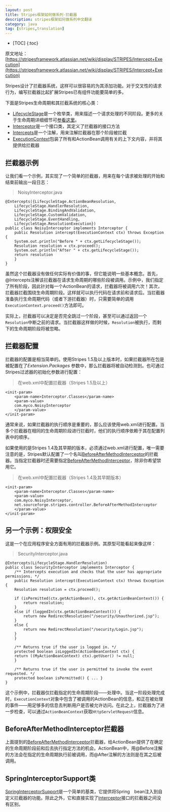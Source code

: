 ```yaml
---
layout: post
title: Stripes框架如何做系列-拦截器
description: stripes框架如何做系列中文翻译
category: java
tag: [stripes,translation]
---
```


* [TOC]
{:toc}

原文地址：[https://stripesframework.atlassian.net/wiki/display/STRIPES/Intercept+Execution](https://stripesframework.atlassian.net/wiki/display/STRIPES/Intercept+Execution)


Stripes设计了拦截器系统，这样可以很容易的为其添加功能。对于交叉性的请求行为，编写拦截器比起扩展Stripes已有组件功能要简单的多。

下面是Stripes生命周期和其拦截系统的核心类：

+ [LifecycleStage]是一个枚举类，用来描述一个请求处理的不同阶段。更多的关于生命周期详细细节可[参看这里](https://stripesframework.atlassian.net/wiki/pages/viewpage.action?pageId=492132)。
+ [Interceptor]是一个接口类，其定义了拦截器的接口方法
+ [Intercepts]是一个注解，用来注解拦截器在那个阶段被拦截
+ [ExecutionContext]包装了所有和ActionBean调用有关的上下文内容，并将其提供给拦截器

## 拦截器示例

让我们看一个示例，其实现了一个简单的拦截器，用来在每个请求被处理的开始和结束前输出一段日志：

> NoisyInterceptor.java
>
	@Intercepts({LifecycleStage.ActionBeanResolution,
	    LifecycleStage.HandlerResolution,
	    LifecycleStage.BindingAndValidation,
	    LifecycleStage.CustomValidation,
	    LifecycleStage.EventHandling,
	    LifecycleStage.ResolutionExecution})
	public class NoisyInterceptor implements Interceptor {
	    public Resolution intercept(ExecutionContext ctx) throws Exception {
		System.out.println("Before " + ctx.getLifecycleStage());
		Resolution resolution = ctx.proceed();
		System.out.println("After " + ctx.getLifecycleStage());
		return resolution
	    }
	}

虽然这个拦截器没有做任何实际有价值的事，但它能说明一些基本概念。首先，@Intercepts注解该拦截器在请求生命周期的哪些阶段被调用。示例中，我们指定了所有阶段，因此针对每一个ActionBean的请求，拦截器将被调用六次！其次，拦截器拦截围绕生命周期阶段。这样就可以执行代码在请求前和请求后。当拦截器准备执行生命周期代码（或者下游拦截器）时，只需要简单的调用`ExecutionContext.proceed()`方法即可。

实际上，拦截器可以决定是否完全跳过一个阶段，甚至可以通过返回一个`Resolution`中断之前的请求。当拦截器这样做的时候，`Resolution`被执行，而剩下的生命周期阶段将被忽略。

## 拦截器配置

拦截器的配置是相当简单的。使用Stripes 1.5及以上版本时，如果拦截器所在包是被配置在了*Extension.Packages* 参数中，那么拦截器将被自动检测到。也可通过Stripes过滤器的初始化参数进行配置：

> 在web.xml中配置拦截器（Stripes 1.5及以上）
>
	<init-param>
	    <param-name>Interceptor.Classes</param-name>
	    <param-value>
		com.myco.NoisyInterceptor
	    </param-value>
	</init-param>

通常来说，如果拦截器的执行顺序是重要的，那么应该使用web.xml进行配置。当多个拦截器在相同的生命周期阶段进行拦截时，他们的执行顺序依赖于其在配置列表中的顺序。

如果使用的是Stripes 1.4及其早期的版本，必须通过web.xml进行配置，唯一需要注意的是，Stripes默认配置了一个名叫[BeforeAfterMethodInterceptor]的拦截器。当指定拦截器时还需要指定[BeforeAfterMethodInterceptor]，除非你希望禁用它。

> 在web.xml中配置拦截器（Stripes 1.4及其早期版本）
>
	<init-param>
	    <param-name>Interceptor.Classes</param-name>
	    <param-value>
		com.myco.NoisyInterceptor,
		net.sourceforge.stripes.controller.BeforeAfterMethodInterceptor
	    </param-value>
	</init-param>

## 另一个示例：权限安全

这是一个在应用程序安全方面有用的拦截器示例。其原型可能看起来像这样：

> SecurityInterceptor.java
>
	@Intercepts(LifecycleStage.HandlerResolution)
	public class SecurityInterceptor implements Interceptor {
	    /** Intercepts execution and checks that the user has appropriate permissions. */
	    public Resolution intercept(ExecutionContext ctx) throws Exception {
		Resolution resolution = ctx.proceed();
>	 
		if (isPermitted(ctx.getActionBean(), ctx.getActionBeanContext()) {
		    return resolution;
		}
		else if (loggedIn(ctx.getActionBeanContext()) {
		    return new RedirectResolution("/security/Unauthorized.jsp");
		}
		else {
		    return new RedirectResolution("/security/Login.jsp");
		}
	    }
>	 
	    /** Returns true if the user is logged in. */
	    protected boolean isLoggedIn(ActionBeanContext ctx) {
		return ((MyActionBeanContext) ctx).getUser() != null;
	    }
>	 
	    /** Returns true if the user is permitted to invoke the event requested. */
	    protected boolean isPermitted() { ... }
	}

这个示例中，拦截器仅拦截指定的生命周期阶段——处理中。当这一阶段处理完成时，`ExecutionContext`对象中包含了被调用的ActionBean的信息，和正在被处理的事件——用足够多的信息去判断用户是否被允许访问。在此之上，拦截器为了进一步检查，可以通过`ActionBeanContext`获取`HttpServletRequest`信息。

## BeforeAfterMethodInterceptor拦截器

上面提到的[BeforeAfterMethodInterceptor]拦截器，给ActionBean提供了在确定的生命周期阶段前和后去执行指定方法的机会。ActionBean中，用@Before注解的方法会在指定的生命周期执行前被调用，而@After注解的方法则是在其之后被调用。

## SpringInterceptorSupport类

[SpringInterceptorSupport]是一个简单的基类，它提供将Spring　bean注入到自定义拦截器的功能。除此之外，它和直接实现了[Interceptor]接口的拦截器之间没有区别。



[LifecycleStage]: http://stripes.sourceforge.net/docs/current/javadoc/index.html?net/sourceforge/stripes/controller/LifecycleStage.html
[Interceptor]: http://stripes.sourceforge.net/docs/current/javadoc/index.html?net/sourceforge/stripes/controller/Interceptor.html
[Intercepts]: http://stripes.sourceforge.net/docs/current/javadoc/index.html?net/sourceforge/stripes/controller/Intercepts.html
[ExecutionContext]: http://stripes.sourceforge.net/docs/current/javadoc/index.html?net/sourceforge/stripes/controller/ExecutionContext.html
[BeforeAfterMethodInterceptor]: http://stripes.sourceforge.net/docs/current/javadoc/index.html?net/sourceforge/stripes/controller/BeforeAfterMethodInterceptor.html
[SpringInterceptorSupport]: http://stripes.sourceforge.net/docs/current/javadoc/index.html?net/sourceforge/stripes/integration/spring/SpringInterceptorSupport.html




